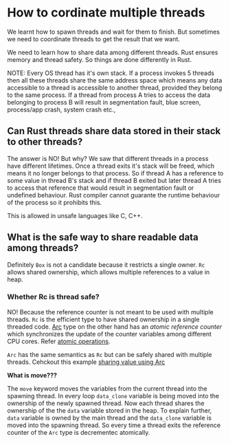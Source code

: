 # How to cordinate multiple threads

We learnt how to spawn threads and wait for them to finish. But sometimes we need to coordinate
threads to get the result that we want.

We need to learn how to share data among different threads.
Rust ensures memory and thread safety. So things are done differently in Rust.

NOTE: Every OS thread has it's own stack. If a process invokes 5 threads then all these threads
share the same address space which means any data accessible to a thread is accessible to another thread,
provided they belong to the same process. If a thread from process A tries to access the data belonging to
process B will result in segmentation fault, blue screen, process/app crash, system crash etc.,

## Can Rust threads share data stored in their stack to other threads?

The answer is NO! But why?
We saw that different threads in a process have different lifetimes.
Once a thread exits it's stack will be freed, which means it no longer belongs to that process.
So if thread A has a reference to some value in thread B's stack and if thread B exited but later
thread A tries to access that reference that would result in segmentation fault or undefined behaviour.
Rust compiler cannot guarante the runtime behaviour of the process so it prohibits this.

This is allowed in unsafe languages like C, C++.

## What is the safe way to share readable data among threads?

Definitely `Box` is not a candidate because it restricts a single owner.
`Rc` allows shared ownership, which allows multiple references to a value in heap.

### Whether Rc is thread safe?

NO! Because the reference counter is not meant to be used with multiple threads.
`Rc` is the efficient type to have shared ownership in a single threaded code.
[Arc](https://doc.rust-lang.org/std/sync/struct.Arc.html) type on the other hand has an *atomic reference counter* which synchronizes the update
of the counter variables among different CPU cores. Refer [atomic operations](https://en.wikipedia.org/wiki/Atomic_semantics).

`Arc` has the same semantics as `Rc` but can be safely shared with multiple threads.
Cehckout this example [sharing value using Arc](./demo/src/sharing_values.rs)

**What is move???**

The `move` keyword moves the variables from the current thread into the spawning thread.
In every loop `data_clone` variable is being moved into the ownership of the newly spawned thread.
Now each thread shares the ownership of the the `data` variable stored in the heap.
To explain further, `data` variable is owned by the main thread and the `data_clone` variable is
moved into the spawning thread.
So every time a thread exits the reference counter of the `Arc` type is decrementec atomically.

